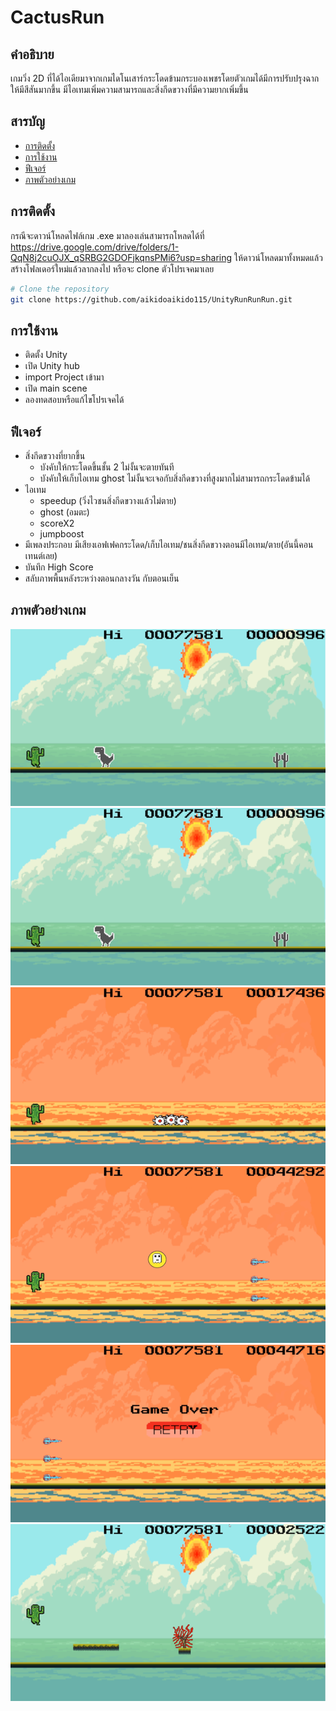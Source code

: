 # CactusRun

## คำอธิบาย
เกมวิ่ง 2D ที่ได้ไอเดียมาจากเกมไดโนเสาร์กระโดดข้ามกระบองเพชรโดยตัวเกมได้มีการปรับปรุงฉากให้มีสีสันมากขึ้น
มีไอเทมเพิ่มความสามารถและสิ่งกีดขวางที่มีความยากเพิ่มขึ้น

## สารบัญ
- [การติดตั้ง](#การติดตั้ง)
- [การใช้งาน](#การใช้งาน)
- [ฟีเจอร์](#ฟีเจอร์)
- [ภาพตัวอย่างเกม](#ภาพตัวอย่างเกม)

## การติดตั้ง
กรณีจะดาวน์โหลดไฟล์เกม .exe มาลองเล่นสามารถโหลดได้ที่ https://drive.google.com/drive/folders/1-QqN8j2cuOJX_qSRBG2GDOFjkqnsPMi6?usp=sharing
ให้ดาวน์โหลดมาทั้งหมดแล้วสร้างโฟลเดอร์ใหม่แล้วลากลงไป
หรือจะ clone ตัวโปรเจคมาเลย


```bash
# Clone the repository
git clone https://github.com/aikidoaikido115/UnityRunRunRun.git
```

##  การใช้งาน
- ติดตั้ง Unity
- เปิด Unity hub
- import Project เข้ามา
- เปิด main scene
- ลองทดสอบหรือแก้ไขโปรเจคได้

## ฟีเจอร์
- สิ่งกีดขวางที่ยากขึ้น
    - บังคับให้กระโดดขึ้นชั้น 2 ไม่งั้นจะตายทันที
    - บังคับให้เก็บไอเทม ghost ไม่งั้นจะเจอกับสิ่งกีดขวางที่สูงมากไม่สามารถกระโดดข้ามได้
- ไอเทม
    - speedup (วิ่งไวชนสิ่งกีดขวางแล้วไม่ตาย)
    - ghost (อมตะ)
    - scoreX2
    - jumpboost
- มีเพลงประกอบ มีเสียงเอฟเฟคกระโดด/เก็บไอเทม/ชนสิ่งกีดขวางตอนมีไอเทม/ตาย(อันนี้คอนเทนต์เลย)
- บันทึก High Score
- สลับภาพพื้นหลังระหว่างตอนกลางวัน กับตอนเย็น


## ภาพตัวอย่างเกม
![Screenshot 1](/img/Picture1.png)
![Screenshot 2](/img/Picture2.png)
![Screenshot 3](/img/Picture3.png)
![Screenshot 4](/img/Picture4.png)
![Screenshot 5](/img/Picture5.png)
![Screenshot 6](/img/Picture6.png)

